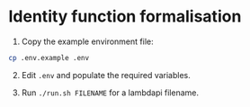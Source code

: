 # Identity function formalisation

1. Copy the example environment file:
  ```bash
  cp .env.example .env
  ```

2. Edit `.env` and populate the required variables.

3. Run `./run.sh FILENAME` for a lambdapi filename.